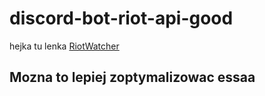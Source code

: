 # discord-bot-riot-api-good
hejka tu lenka [RiotWatcher](https://riot-watcher.readthedocs.io/en/latest/)

## Mozna to lepiej zoptymalizowac essaa
